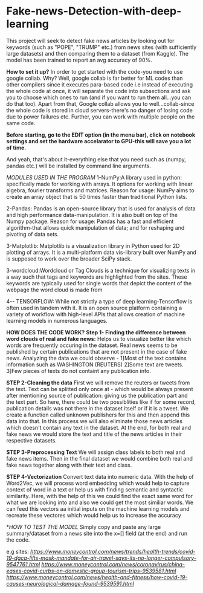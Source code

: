 # Fake-news-Detection-with-deep-learning
This project will seek to detect fake news articles by looking out for keywords (such as "POPE", "TRUMP" etc.) from news sites (with sufficiently large datasets) and then comparing them to a dataset (from Kaggle). The model has been trained to report an avg accuracy of 90%.

**How to set it up?**
In order to get started with the code-you need to use google collab. Why? Well, google collab is far better for ML codes than other compilers since it executes para-based code i.e instead of executing the whole code at once, it will separate the code into subsections and ask you to choose which ones to run (and if you want to run them all...you can do that too).
Apart from that, Google collab allows you to well...collab-since the whole code is stored in cloud servers-there's no danger of losing code due to power failures etc. Further, you can work with multiple people on the same code.

**Before starting, go to the EDIT option (in the menu bar), click on notebook settings and set the hardware accelarator to GPU-this will save you a lot of time.**

And yeah, that's about it-everything else that you need such as (numpy, pandas etc.) will be installed by command line arguments.

*MODULES USED IN THE PROGRAM*
1-NumPy:A library used in python: specifically made for working with arrays.
It options for working with linear algebra, fourier transforms and matrices.
Reason for usage: NumPy aims to create an array object that is 50 times faster than
traditional Python lists.

2-Pandas: Pandas is an open-source library that is used for analysis of data and high
performance data-manipulation. It is also built on top of the Numpy package.
Reason for usage: Pandas has a fast and efficient algorithm-that allows quick manipulation of data;
and for reshaping and pivoting of data sets.

3-Matplotlib: Matplotlib is a visualization library in Python used for 2D plotting of
arrays. It is a multi-platform data vis-library built over NumPy and is supposed to work over
the broader SciPy stack.

3-wordcloud:Wordcloud or Tag Clouds is a technique for visualizing texts in a way
such that tags and keywords are highlighted from the sites. These keywords are typically
used for single words that depict the content of the webpage the word cloud is made from

4-- TENSORFLOW: While not strictly a type of deep learning-Tensorflow is often used in tandem with it.
It is an open source platform containing a variety of workflow with high-level APIs
that allows creation of machine learning models in numerous languages.

**HOW DOES THE CODE WORK?**
**Step 1- Finding the difference between word clouds of real and fake news:**
Helps us to visualize better like which words are frequently occuring in the dataset.
Real news seems to be published by certain publications that are not present in the case of
fake news. Analyzing the data we could observe -
1]Most of the text contains information such as WASHINGTON (REUTERS)
2]Some text are tweets.
3]Few pieces of texts do not containt any publication info.

**STEP 2-Cleaning the data**
First we will remove the reuters or tweets from the text. Text can be splitted only once at -
which would be always present after mentioning source of publication: giving us the
publication part and the text part. So here, there could be two possiblities like if for some
record, publication details was not there in the dataset itself or if it is a tweet. We create a
function called unknown publishers for this and then append this data into that. In this
process we will also eliminate those news articles which doesn't contain any text in the
dataset. At the end, for both real and fake news we would store the text and title of the news
articles in their respective datasets.

**STEP 3-Preprocessing Text**
We will assign class labels to both real and fake news items. Then in the final dataset we
would combine both real and fake news together along with their text and class.

**STEP 4-Vectorization**
Convert text data into numeric data. With the help of Word2Vec, we will process word
embedding which would help to capture context of word in a text or help us with finding
semantic and syntactic similarity. Here, with the help of this we could find the exact same
word for what we are looking into and also we could get the most similiar words. We can
feed this vectors aa initial inputs on the machine learning models and recreate these vectores
which would help us to increase the accuracy


**HOW TO TEST THE MODEL*
Simply copy and paste any large summary/dataset from a news site into the x=[] field (at the end) and run the code.


e.g sites:
*https://www.moneycontrol.com/news/trends/health-trends/covid-19-dgca-lifts-mask-mandate-for-air-travel-says-its-no-longer-compulsory-9547761.html*
*https://www.moneycontrol.com/news/coronavirus/china-eases-covid-curbs-on-domestic-group-tourism-trips-9539581.html*
*https://www.moneycontrol.com/news/health-and-fitness/how-covid-19-causes-neurological-damage-found-9539591.html*
